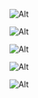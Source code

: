 [//]: # (st-java.github.io)
![Alt](https://repobeats.axiom.co/api/embed/45a614ea242e2cdb9bb06d089e86d2784c4fa8c8.svg "Repobeats analytics image")

[//]: # (st-leetcode.github.io)
![Alt](https://repobeats.axiom.co/api/embed/d80955950a9cc802a9f36426bc3759d8119d5820.svg "Repobeats analytics image")

[//]: # ( st-ssm.github.io)
![Alt](https://repobeats.axiom.co/api/embed/66ed964039388308895c005151b626242f0d011c.svg "Repobeats analytics image")


[//]: # (st-vue.github.io)
![Alt](https://repobeats.axiom.co/api/embed/149e160ed6346c7dedeea5ad50e7e78d6cda8328.svg "Repobeats analytics image")

[//]: # (vue-admin-self)
![Alt](https://repobeats.axiom.co/api/embed/08933c55a24d62a955c69812668a5bec5ae9a204.svg "Repobeats analytics image")


















